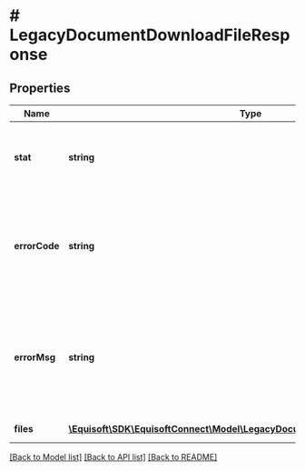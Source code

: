 # # LegacyDocumentDownloadFileResponse

## Properties

Name | Type | Description | Notes
------------ | ------------- | ------------- | -------------
**stat** | **string** | Status of the request that has been made. Can be &#39;ok&#39; or &#39;fail&#39; | [optional] 
**errorCode** | **string** | If the request has failed, this element will contain the error code related to the problem encountered. | [optional] 
**errorMsg** | **string** | If the request has failed, this element will contain the error message related to the problem encountered. | [optional] 
**files** | [**\Equisoft\SDK\EquisoftConnect\Model\LegacyDocumentBase64FilePayloadItem[]**](LegacyDocumentBase64FilePayloadItem.md) | Array of documents | 

[[Back to Model list]](../../README.md#documentation-for-models) [[Back to API list]](../../README.md#documentation-for-api-endpoints) [[Back to README]](../../README.md)


